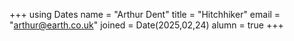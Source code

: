 +++
using Dates
name = "Arthur Dent"
title = "Hitchhiker"
email = "arthur@earth.co.uk"
joined = Date(2025,02,24)
alumn = true
+++
